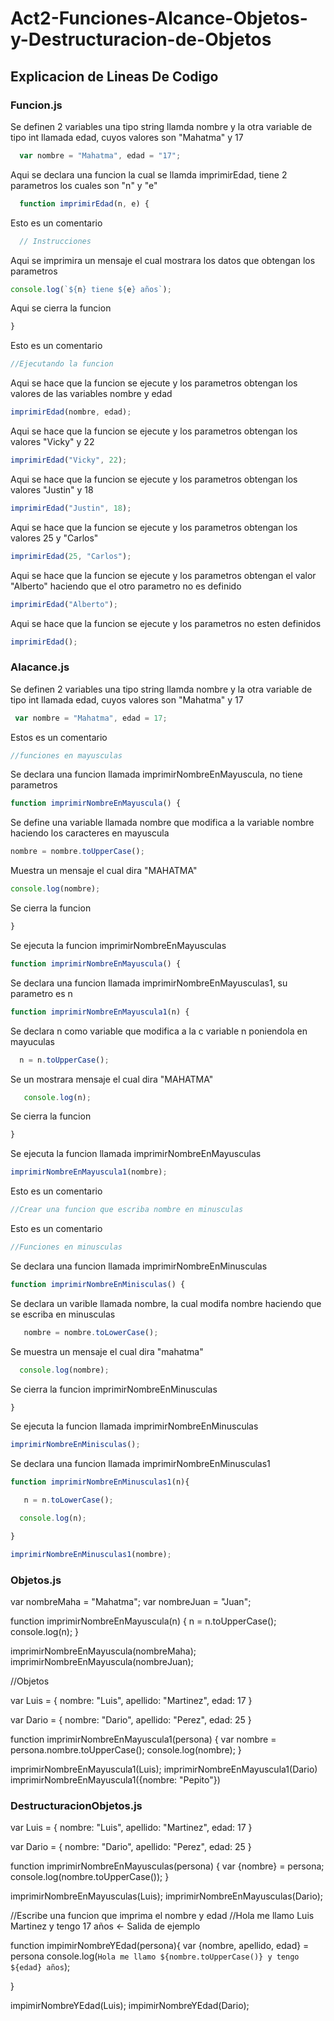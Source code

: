 # Act2-Funciones-Alcance-Objetos-y-Destructuracion-de-Objetos

## Explicacion de Lineas De Codigo

### Funcion.js

 Se definen 2 variables una tipo string llamda nombre y la otra variable de tipo int llamada edad, cuyos valores son "Mahatma" y 17

```javascript
  var nombre = "Mahatma", edad = "17";
  ```
  Aqui se declara una funcion la cual se llamda imprimirEdad, tiene 2 parametros los cuales son "n" y "e"
```javascript
  function imprimirEdad(n, e) {
  ```
  Esto es un comentario
```javascript
  // Instrucciones
  ```
  Aqui se imprimira un mensaje el cual mostrara los datos que obtengan los parametros
   ```javascript
  console.log(`${n} tiene ${e} años`);
  ```
  Aqui se cierra la funcion
  ```javascript
  }
  ```
  Esto es un comentario
  ```javascript
  //Ejecutando la funcion
  ```
  Aqui se hace que la funcion se ejecute y los parametros obtengan los valores de las variables nombre y edad
  ```javascript
  imprimirEdad(nombre, edad);
  ```
  Aqui se hace que la funcion se ejecute y los parametros obtengan los valores "Vicky" y 22
  ```javascript
  imprimirEdad("Vicky", 22);
  ```
  Aqui se hace que la funcion se ejecute y los parametros obtengan los valores "Justin" y 18
  ```javascript
  imprimirEdad("Justin", 18);
  ```
  Aqui se hace que la funcion se ejecute y los parametros obtengan los valores 25 y "Carlos"
  ```javascript
  imprimirEdad(25, "Carlos");
  ```
  Aqui se hace que la funcion se ejecute y los parametros obtengan el valor "Alberto" haciendo que el otro parametro no es definido
  ```javascript
  imprimirEdad("Alberto");
  ```
  Aqui se hace que la funcion se ejecute y los parametros no esten definidos
   ```javascript
  imprimirEdad();
  ```
  
### Alacance.js
 Se definen 2 variables una tipo string llamda nombre y la otra variable de tipo int llamada edad, cuyos valores son "Mahatma" y 17

 ```javascript
  var nombre = "Mahatma", edad = 17;
  ```
 Estos es un comentario
 ```javascript
 //funciones en mayusculas
  ```
  Se declara una funcion llamada imprimirNombreEnMayuscula, no tiene parametros 
  ```javascript
 function imprimirNombreEnMayuscula() {
  ```
  Se define una variable llamada nombre que modifica a la variable nombre haciendo los caracteres en mayuscula
  ```javascript
 nombre = nombre.toUpperCase();
  ```
  Muestra un mensaje el cual dira "MAHATMA"
  ```javascript
 console.log(nombre);
  ```
  Se cierra la funcion
  ```javascript
 }
  ```
  Se ejecuta la funcion imprimirNombreEnMayusculas
   ```javascript
 function imprimirNombreEnMayuscula() {
  ```
  Se declara una funcion llamada imprimirNombreEnMayusculas1, su parametro es n
   ```javascript
 function imprimirNombreEnMayuscula1(n) {
 ```
 Se declara n como variable que modifica a la c variable n poniendola en mayuculas
  ```javascript
	n = n.toUpperCase();
 ```
 Se un mostrara mensaje el cual dira "MAHATMA" 
 ```javascript
	console.log(n);
 ```
 Se cierra la funcion
  ```javascript
}
```
Se ejecuta la funcion llamada imprimirNombreEnMayusculas
 ```javascript
imprimirNombreEnMayuscula1(nombre);
```
Esto es un comentario
 ```javascript
//Crear una funcion que escriba nombre en minusculas
```
Esto es un comentario
 ```javascript
//Funciones en minusculas
```
Se declara una funcion llamada imprimirNombreEnMinusculas
 ```javascript
function imprimirNombreEnMinisculas() {
```
Se declara un varible llamada nombre, la cual modifa nombre haciendo que se escriba en minusculas
 ```javascript
	nombre = nombre.toLowerCase();
 ```
 Se muestra un mensaje el cual dira "mahatma"
  ```javascript
	console.log(nombre);
 ```
 Se cierra la funcion imprimirNombreEnMinusculas
  ```javascript
}
```
Se ejecuta la funcion llamada imprimirNombreEnMinusculas
 ```javascript
imprimirNombreEnMinisculas();
```
Se declara una funcion llamada imprimirNombreEnMinusculas1
 ```javascript
function imprimirNombreEnMinusculas1(n){
```
 ```javascript
	n = n.toLowerCase();
 ```
  ```javascript
	console.log(n);
 ```
  ```javascript
}
```
 ```javascript
imprimirNombreEnMinusculas1(nombre);
```
### Objetos.js
var nombreMaha = "Mahatma";
var nombreJuan = "Juan";

function imprimirNombreEnMayuscula(n) {
	n = n.toUpperCase();
	console.log(n);
}


imprimirNombreEnMayuscula(nombreMaha);
imprimirNombreEnMayuscula(nombreJuan);

//Objetos

var Luis = {
	nombre: "Luis",
	apellido: "Martinez",
	edad: 17
}

var Dario = {
	nombre: "Dario",
	apellido: "Perez",
	edad: 25
}

function imprimirNombreEnMayuscula1(persona) {
	var nombre = persona.nombre.toUpperCase();
	console.log(nombre);
}

imprimirNombreEnMayuscula1(Luis);
imprimirNombreEnMayuscula1(Dario)
imprimirNombreEnMayuscula1({nombre: "Pepito"})

### DestructuracionObjetos.js

var Luis = {
	nombre: "Luis",
	apellido: "Martinez",
	edad: 17
}

var Dario = {
	nombre: "Dario",
	apellido: "Perez",
	edad: 25
}

function imprimirNombreEnMayusculas(persona) {
	var {nombre} = persona;
	console.log(nombre.toUpperCase());
}

imprimirNombreEnMayusculas(Luis);
imprimirNombreEnMayusculas(Dario);

//Escribe una funcion que imprima el nombre y edad
//Hola me llamo Luis Martinez y tengo 17 años <- Salida de ejemplo

function impimirNombreYEdad(persona){
	var {nombre, apellido, edad} = persona
	console.log(`Hola me llamo ${nombre.toUpperCase()} y tengo ${edad} años`);

}

impimirNombreYEdad(Luis);
impimirNombreYEdad(Dario);
